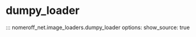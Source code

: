 # dumpy_loader
::: nomeroff_net.image_loaders.dumpy_loader
        options:
            show_source: true